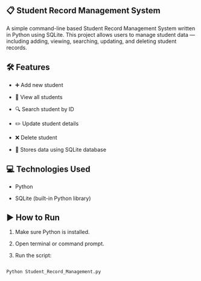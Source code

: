
## 📋 Student Record Management System


A simple command-line based Student Record Management System written in Python using SQLite. This project allows users to manage student data — including adding, viewing, searching, updating, and deleting student records.



## 🛠 Features


- ➕ Add new student

- 📄 View all students

- 🔍 Search student by ID

- ✏️ Update student details

- ❌ Delete student

- 💾 Stores data using SQLite database



## 💻 Technologies Used



- Python

- SQLite (built-in Python library)



## ▶️ How to Run



1. Make sure Python is installed.

2. Open terminal or command prompt.

3. Run the script:

```bash

Python Student_Record_Management.py
